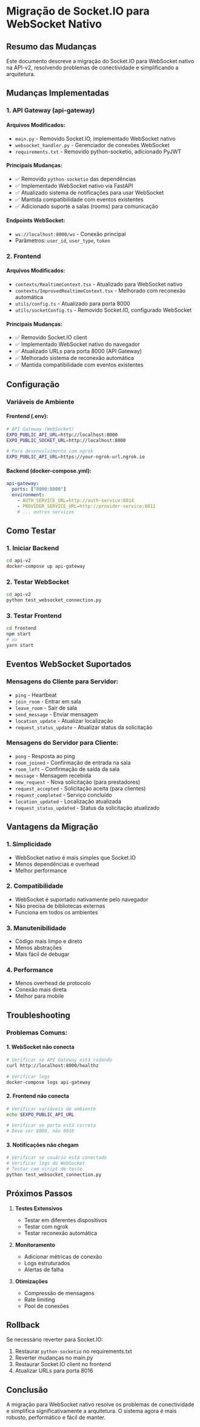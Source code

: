 # Migração de Socket.IO para WebSocket Nativo

## Resumo das Mudanças

Este documento descreve a migração do Socket.IO para WebSocket nativo na API-v2, resolvendo problemas de conectividade e simplificando a arquitetura.

## Mudanças Implementadas

### 1. API Gateway (api-gateway)

#### Arquivos Modificados:
- `main.py` - Removido Socket.IO, implementado WebSocket nativo
- `websocket_handler.py` - Gerenciador de conexões WebSocket
- `requirements.txt` - Removido python-socketio, adicionado PyJWT

#### Principais Mudanças:
- ✅ Removido `python-socketio` das dependências
- ✅ Implementado WebSocket nativo via FastAPI
- ✅ Atualizado sistema de notificações para usar WebSocket
- ✅ Mantida compatibilidade com eventos existentes
- ✅ Adicionado suporte a salas (rooms) para comunicação

#### Endpoints WebSocket:
- `ws://localhost:8000/ws` - Conexão principal
- Parâmetros: `user_id`, `user_type`, `token`

### 2. Frontend

#### Arquivos Modificados:
- `contexts/RealtimeContext.tsx` - Atualizado para WebSocket nativo
- `contexts/ImprovedRealtimeContext.tsx` - Melhorado com reconexão automática
- `utils/config.ts` - Atualizado para porta 8000
- `utils/socketConfig.ts` - Removido Socket.IO, configurado WebSocket

#### Principais Mudanças:
- ✅ Removido Socket.IO client
- ✅ Implementado WebSocket nativo do navegador
- ✅ Atualizado URLs para porta 8000 (API Gateway)
- ✅ Melhorado sistema de reconexão automática
- ✅ Mantida compatibilidade com eventos existentes

## Configuração

### Variáveis de Ambiente

#### Frontend (.env):
```bash
# API Gateway (WebSocket)
EXPO_PUBLIC_API_URL=http://localhost:8000
EXPO_PUBLIC_SOCKET_URL=http://localhost:8000

# Para desenvolvimento com ngrok
EXPO_PUBLIC_API_URL=https://your-ngrok-url.ngrok.io
```

#### Backend (docker-compose.yml):
```yaml
api-gateway:
  ports: ["8000:8000"]
  environment:
    - AUTH_SERVICE_URL=http://auth-service:8014
    - PROVIDER_SERVICE_URL=http://provider-service:8011
    # ... outros serviços
```

## Como Testar

### 1. Iniciar Backend
```bash
cd api-v2
docker-compose up api-gateway
```

### 2. Testar WebSocket
```bash
cd api-v2
python test_websocket_connection.py
```

### 3. Testar Frontend
```bash
cd frontend
npm start
# ou
yarn start
```

## Eventos WebSocket Suportados

### Mensagens do Cliente para Servidor:
- `ping` - Heartbeat
- `join_room` - Entrar em sala
- `leave_room` - Sair de sala
- `send_message` - Enviar mensagem
- `location_update` - Atualizar localização
- `request_status_update` - Atualizar status da solicitação

### Mensagens do Servidor para Cliente:
- `pong` - Resposta ao ping
- `room_joined` - Confirmação de entrada na sala
- `room_left` - Confirmação de saída da sala
- `message` - Mensagem recebida
- `new_request` - Nova solicitação (para prestadores)
- `request_accepted` - Solicitação aceita (para clientes)
- `request_completed` - Serviço concluído
- `location_updated` - Localização atualizada
- `request_status_updated` - Status da solicitação atualizado

## Vantagens da Migração

### 1. **Simplicidade**
- WebSocket nativo é mais simples que Socket.IO
- Menos dependências e overhead
- Melhor performance

### 2. **Compatibilidade**
- WebSocket é suportado nativamente pelo navegador
- Não precisa de bibliotecas externas
- Funciona em todos os ambientes

### 3. **Manutenibilidade**
- Código mais limpo e direto
- Menos abstrações
- Mais fácil de debugar

### 4. **Performance**
- Menos overhead de protocolo
- Conexão mais direta
- Melhor para mobile

## Troubleshooting

### Problemas Comuns:

#### 1. WebSocket não conecta
```bash
# Verificar se API Gateway está rodando
curl http://localhost:8000/healthz

# Verificar logs
docker-compose logs api-gateway
```

#### 2. Frontend não conecta
```bash
# Verificar variáveis de ambiente
echo $EXPO_PUBLIC_API_URL

# Verificar se porta está correta
# Deve ser 8000, não 8016
```

#### 3. Notificações não chegam
```bash
# Verificar se usuário está conectado
# Verificar logs do WebSocket
# Testar com script de teste
python test_websocket_connection.py
```

## Próximos Passos

1. **Testes Extensivos**
   - Testar em diferentes dispositivos
   - Testar com ngrok
   - Testar reconexão automática

2. **Monitoramento**
   - Adicionar métricas de conexão
   - Logs estruturados
   - Alertas de falha

3. **Otimizações**
   - Compressão de mensagens
   - Rate limiting
   - Pool de conexões

## Rollback

Se necessário reverter para Socket.IO:

1. Restaurar `python-socketio` no requirements.txt
2. Reverter mudanças no main.py
3. Restaurar Socket.IO client no frontend
4. Atualizar URLs para porta 8016

## Conclusão

A migração para WebSocket nativo resolve os problemas de conectividade e simplifica significativamente a arquitetura. O sistema agora é mais robusto, performático e fácil de manter.

